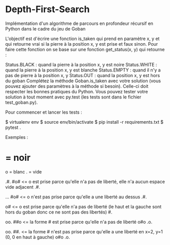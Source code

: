 # Depth-First-Search
Implémentation d'un algorithme de parcours en profondeur récursif en Python dans le cadre du jeu de Goban


L'objectif est d'écrire une fonction is_taken qui prend en paramètre x, y et qui retourne vrai si la pierre à la position x, y est prise et faux sinon. Pour faire cette fonction on se base sur une fonction get_status(x, y) qui retourne :

Status.BLACK : quand la pierre à la position x, y est noire
Status.WHITE : quand la pierre à la position x, y est blanche
Status.EMPTY : quand il n'y a pas de pierre à la position x, y
Status.OUT : quand la position x, y est hors du goban
Complétez la méthode Goban.is_taken avec votre solution (vous pouvez ajouter des paramètres à la méthode si besoin). Celle-ci doit respecter les bonnes pratiques du Python. Vous pouvez tester votre solution à tout moment avec py.test (les tests sont dans le fichier test_goban.py).


Pour commencer et lancer les tests :

$ virtualenv env
$ source env/bin/activate
$ pip install -r requirements.txt
$ pytest .


Exemples :

# = noir
o = blanc
. = vide


.#.
#o#    <= o est prise parce qu'elle n'a pas de liberté, elle n'a aucun espace vide adjacent
.#.


...
#o#    <= o n'est pas prise parce qu'elle a une liberté au dessus
.#.


o#    <= o est prise parce qu'elle n'a pas de liberté (le haut et la gauche sont hors du goban donc ce ne sont pas des libertés)
#.


oo.
##o    <= la forme # est prise parce qu'elle n'a pas de liberté
o#o
.o.


oo.
##.   <= la forme # n'est pas prise parce qu'elle a une liberté en x=2, y=1 (0, 0 en haut à gauche)
o#o
.o.
